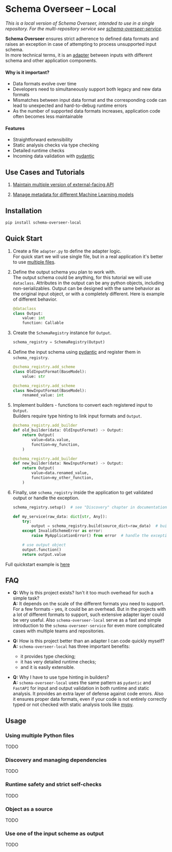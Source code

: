 # Schema Overseer – Local

*This is a local version of Schema Overseer, intended to use in a single repository. For the multi-repository service see [schema-overseer-service](https://github.com/Schema-Overseer/schema-overseer-service).*

**Schema Overseer** ensures strict adherence to defined data formats and raises an exception in case of attempting to process unsupported input schema.<br>
In more technical terms, it is an [adapter](https://en.wikipedia.org/wiki/Adapter_pattern) between inputs with different schema and other application components.

#### Why is it important?
- Data formats evolve over time
- Developers need to simultaneously support both legacy and new data formats
- Mismatches between input data format and the corresponding code can lead to unexpected and hard-to-debug runtime errors
- As the number of supported data formats increases, application code often becomes less maintainable

#### Features
- Straightforward extensibility
- Static analysis checks via type checking
- Detailed runtime checks
- Incoming data validation with [pydantic](https://docs.pydantic.dev/)


## Use Cases and Tutorials

1. [Maintain multiple version of external-facing API](/tutorial)

2. [Manage metadata for different Machine Learning models](TODO)


## Installation

```bash
pip install schema-overseer-local
```

## Quick Start

1. Create a file `adapter.py` to define the adapter logic.<br>
For quick start we will use single file, but in a real application it's better to use [multiple files](#using-miltiple-python-files).

2. Define the output schema you plan to work with.<br>
The output schema could be anything, for this tutorial we will use `dataclass`. Attributes in the output can be any python objects, including non-serializables. Output can be designed with the same behavior as the original input object, or with a completely different. Here is example of different behavior.

    ```python
    @dataclass
    class Output:
        value: int
        function: Callable
    ```

3. Create the `SchemaRegistry` instance for `Output`.

    ```python
    schema_registry = SchemaRegistry(Output)
    ```

4. Define the input schema using [pydantic](https://docs.pydantic.dev/) and register them in `schema_registry`.

    ```python
    @schema_registry.add_scheme
    class OldInputFormat(BaseModel):
        value: str

    @schema_registry.add_scheme
    class NewInputFormat(BaseModel):
        renamed_value: int
    ```

5. Implement builders - functions to convert each registered input to `Output`.<br>
Builders require type hinting to link input formats and `Output`.

    ```python
    @schema_registry.add_builder
    def old_builder(data: OldInputFormat) -> Output:
        return Output(
            value=data.value,
            function=my_function,
        )

    @schema_registry.add_builder
    def new_builder(data: NewInputFormat) -> Output:
        return Output(
            value=data.renamed_value,
            function=my_other_function,
        )
    ```

6. Finally, use `schema_registry` inside the application to get validated output or handle the exception.

    ```python
    schema_registry.setup()  # see "Discovery" chapter in documentation

    def my_service(raw_data: dict[str, Any]):
        try:
            output = schema_registry.build(source_dict=raw_data)  # build output object
        except InvalidSchemeError as error:
            raise MyApplicationError() from error  # handle the exception

        # use output object
        output.function()
        return output.value
    ```


Full quickstart example is [here](/tutorial/quickstart)


## FAQ

- **Q:** Why is this project exists? Isn't it too much overhead for such a simple task?<br>
  **A:** It depends on the scale of the different formats you need to support. For a few formats - yes, it could be an overhead. But in the projects with a lot of different formats to support, such extensive adapter layer could be very useful. Also `schema-overseer-local` serve as a fast and simple introduction to the `schema-overseer-service` for even more complicated cases with multiple teams and repositories.

- **Q:** How is this project better than an adapter I can code quickly myself?<br>
  **A:** `schema-overseer-local` has three important benefits:
    - it provides type checking;
    - it has very detailed runtime checks;
    - and it is easily extensible.

- **Q:** Why I have to use type hinting in builders?<br>
  **A:** `schema-overseer-local` uses the same pattern as `pydantic` and `FastAPI` for input and output validation in both runtime and static analysis. It provides an extra layer of defense against code errors. Also it ensures proper data formats, even if your code is not entirely correctly typed or not checked with static analysis tools like [mypy](https://mypy-lang.org/).


## Usage

### Using multiple Python files

TODO


### Discovery and managing dependencies

TODO


### Runtime safety and strict self-checks

TODO


### Object as a source

TODO


### Use one of the input scheme as output

TODO
